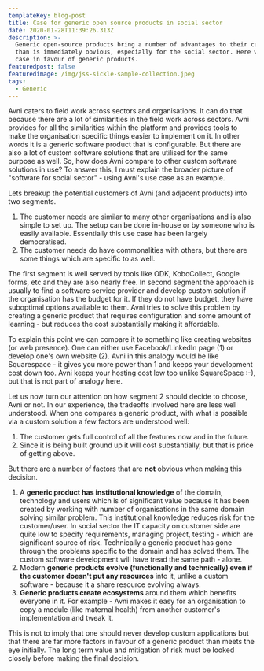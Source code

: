 ```yaml
---
templateKey: blog-post
title: Case for generic open source products in social sector
date: 2020-01-28T11:39:26.313Z
description: >-
  Generic open-source products bring a number of advantages to their customer
  than is immediately obvious, especially for the social sector. Here we make a
  case in favour of generic products.
featuredpost: false
featuredimage: /img/jss-sickle-sample-collection.jpeg
tags:
  - Generic
---
```

Avni caters to field work across sectors and organisations. It can do that because there are a lot of similarities in the field work across sectors. Avni provides for all the similarities within the platform and provides tools to make the organisation specific things easier to implement on it. In other words it is a generic software product that is configurable. But there are also a lot of custom software solutions that are utilised for the same purpose as well. So, how does Avni compare to other custom software solutions in use? To answer this, I must explain the broader picture of "software for social sector" - using Avni's use case as an example.

Lets breakup the potential customers of Avni (and adjacent products) into two segments.

1. The customer needs are similar to many other organisations and is also simple to set up. The setup can be done in-house or by someone who is easily available. Essentially this use case has been largely democratised.
2. The customer needs do have commonalities with others, but there are some things which are specific to as well.

The first segment is well served by tools like ODK, KoboCollect, Google forms, etc and they are also nearly free. In second segment the approach is usually to find a software service provider and develop custom solution if the organisation has the budget for it. If they do not have budget, they have suboptimal options available to them. Avni tries to solve this problem by creating a generic product that requires configuration and some amount of learning - but reduces the cost substantially making it affordable.

To explain this point we can compare it to something like creating websites (or web presence). One can either use Facebook/LinkedIn page (1) or develop one's own website (2). Avni in this analogy would be like Squarespace - it gives you more power than 1 and keeps your development cost down too. Avni keeps your hosting cost low too unlike SquareSpace :-), but that is not part of analogy here.



Let us now turn our attention on how segment 2 should decide to choose, Avni or not. In our experience, the tradeoffs involved here are less well understood. When one compares a generic product, with what is possible via a custom solution a few factors are understood well:

1. The customer gets full control of all the features now and in the future.
2. Since it is being built ground up it will cost substantially, but that is price of getting above.

But there are a number of factors that are **not** obvious when making this decision.

1. A **generic product has institutional knowledge** of the domain, technology and users which is of significant value because it has been created by working with number of organisations in the same domain solving similar problem. This institutional knowledge reduces risk for the customer/user. In social sector the IT capacity on customer side are quite low to specify requirements, managing project, testing - which are significant source of risk. Technically a generic product has gone through the problems specific to the domain and has solved them. The custom software development will have tread the same path - alone.
2. Modern **generic products evolve (functionally and technically) even if the customer doesn't put any resources** into it, unlike a custom software - because it a share resource evolving always.
3. **Generic products create ecosystems** around them which benefits everyone in it. For example - Avni makes it easy for an organisation to copy a module (like maternal health) from another customer's implementation and tweak it.

This is not to imply that one should never develop custom applications but that there are far more factors in favour of a generic product than meets the eye initially. The long term value and mitigation of risk must be looked closely before making the final decision.
